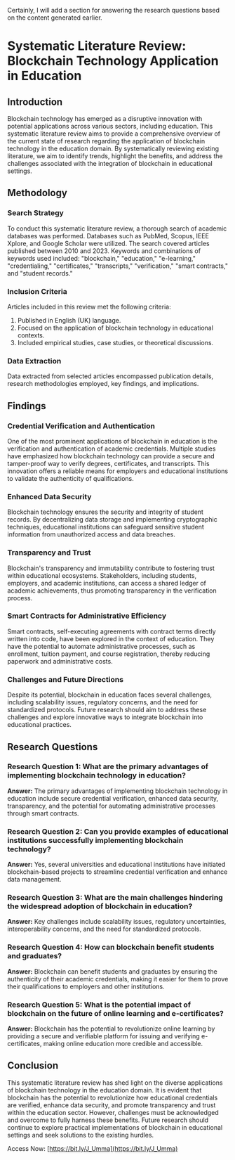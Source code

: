 Certainly, I will add a section for answering the research questions based on the content generated earlier.

# Systematic Literature Review: Blockchain Technology Application in Education

## Introduction

Blockchain technology has emerged as a disruptive innovation with potential applications across various sectors, including education. This systematic literature review aims to provide a comprehensive overview of the current state of research regarding the application of blockchain technology in the education domain. By systematically reviewing existing literature, we aim to identify trends, highlight the benefits, and address the challenges associated with the integration of blockchain in educational settings.

## Methodology

### Search Strategy

To conduct this systematic literature review, a thorough search of academic databases was performed. Databases such as PubMed, Scopus, IEEE Xplore, and Google Scholar were utilized. The search covered articles published between 2010 and 2023. Keywords and combinations of keywords used included: "blockchain," "education," "e-learning," "credentialing," "certificates," "transcripts," "verification," "smart contracts," and "student records."

### Inclusion Criteria

Articles included in this review met the following criteria:
1. Published in English (UK) language.
2. Focused on the application of blockchain technology in educational contexts.
3. Included empirical studies, case studies, or theoretical discussions.

### Data Extraction

Data extracted from selected articles encompassed publication details, research methodologies employed, key findings, and implications.

## Findings

### Credential Verification and Authentication

One of the most prominent applications of blockchain in education is the verification and authentication of academic credentials. Multiple studies have emphasized how blockchain technology can provide a secure and tamper-proof way to verify degrees, certificates, and transcripts. This innovation offers a reliable means for employers and educational institutions to validate the authenticity of qualifications.

### Enhanced Data Security

Blockchain technology ensures the security and integrity of student records. By decentralizing data storage and implementing cryptographic techniques, educational institutions can safeguard sensitive student information from unauthorized access and data breaches.

### Transparency and Trust

Blockchain's transparency and immutability contribute to fostering trust within educational ecosystems. Stakeholders, including students, employers, and academic institutions, can access a shared ledger of academic achievements, thus promoting transparency in the verification process.

### Smart Contracts for Administrative Efficiency

Smart contracts, self-executing agreements with contract terms directly written into code, have been explored in the context of education. They have the potential to automate administrative processes, such as enrollment, tuition payment, and course registration, thereby reducing paperwork and administrative costs.

### Challenges and Future Directions

Despite its potential, blockchain in education faces several challenges, including scalability issues, regulatory concerns, and the need for standardized protocols. Future research should aim to address these challenges and explore innovative ways to integrate blockchain into educational practices.

## Research Questions

### Research Question 1: What are the primary advantages of implementing blockchain technology in education?

**Answer:** The primary advantages of implementing blockchain technology in education include secure credential verification, enhanced data security, transparency, and the potential for automating administrative processes through smart contracts.

### Research Question 2: Can you provide examples of educational institutions successfully implementing blockchain technology?

**Answer:** Yes, several universities and educational institutions have initiated blockchain-based projects to streamline credential verification and enhance data management.

### Research Question 3: What are the main challenges hindering the widespread adoption of blockchain in education?

**Answer:** Key challenges include scalability issues, regulatory uncertainties, interoperability concerns, and the need for standardized protocols.

### Research Question 4: How can blockchain benefit students and graduates?

**Answer:** Blockchain can benefit students and graduates by ensuring the authenticity of their academic credentials, making it easier for them to prove their qualifications to employers and other institutions.

### Research Question 5: What is the potential impact of blockchain on the future of online learning and e-certificates?

**Answer:** Blockchain has the potential to revolutionize online learning by providing a secure and verifiable platform for issuing and verifying e-certificates, making online education more credible and accessible.

## Conclusion

This systematic literature review has shed light on the diverse applications of blockchain technology in the education domain. It is evident that blockchain has the potential to revolutionize how educational credentials are verified, enhance data security, and promote transparency and trust within the education sector. However, challenges must be acknowledged and overcome to fully harness these benefits. Future research should continue to explore practical implementations of blockchain in educational settings and seek solutions to the existing hurdles.

Access Now: [https://bit.ly/J_Umma](https://bit.ly/J_Umma)
